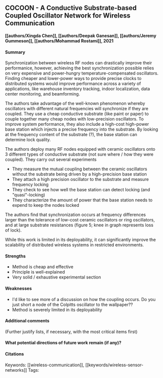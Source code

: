 ## COCOON - A Conductive Substrate-based Coupled Oscillator Network for Wireless Communication
#### [[authors/Xingda Chen]], [[authors/Deepak Ganesan]], [[authors/Jeremy Gummeson]], [[authors/Mohammad Rostami]], 2021
#### Summary
Synchronization between wireless RF nodes can drastically improve their performanice, however, achieving the best synchronization possible relies on very expensive and power-hungry temperature-compensated oscillators. Finding cheaper and lower-power ways to provide precise clocks to distributed systems would improve performance across a variety of applications, like warehouse inventory tracking, indoor localization, data center monitoring, and beamforming.

The authors take advantage of the well-known phenomenon whereby oscillators with different natural frequencies will synchronize if they are coupled. They use a cheap conductive substrate (like paint or paper) to couple together many cheap nodes with low-precision oscillators. To improve system performance, they also include a high-cost high-power base station which injects a precise frequency into the substrate. By looking at the frequency content of the substrate (?), the base station can determine lock quality.

The authors deploy many RF nodes equipped with ceramic oscillators onto 3 different types of conductive substrate (not sure where / how they were coupled). They carry out several experiments
 - They measure the mutual coupling between the ceramic oscillators without the substrate being driven by a high-precision base station
 - They attach a high precision oscillator to the substrate and measure frequency locking
 - They check to see how well the base station can detect locking (and "quasi"-locking)
 - They characterize the amount of power that the base station needs to expend to keep the nodes locked

The authors find that synchronization occurs at frequency differences larger than the tolerance of low-cost ceramic oscillators or ring oscillators, and at large substrate resistances (figure 5; knee in graph represents loss of lock).

While this work is limited in its deployability, it can significantly improve the scalability of distributed wireless systems in restricted environments.

#### Strengths
  - Method is cheap and effective
  - Principle is well-explained
  - Very solid / exhaustive experimental section

#### Weaknesses
  - I'd like to see more of a discussion on how the coupling occurs. Do you just short a node of the Colpitts oscillator to the wallpaper??
  - Method is severely limited in its deployability

#### Additional comments
(Further justify lists, if necessary, with the most critical items first)

#### What potential directions of future work remain (if any)?

#### Citations
Keywords: [[wireless-communication]], [[keywords/wireless-sensor-networks]]
Tags: 